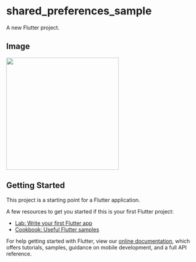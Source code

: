 # shared_preferences_sample

A new Flutter project.

## Image

<img src="https://user-images.githubusercontent.com/92189386/162346009-f5fd148f-f7dd-4c15-ab0b-f15d04219276.png" width="300">

## Getting Started

This project is a starting point for a Flutter application.

A few resources to get you started if this is your first Flutter project:

- [Lab: Write your first Flutter app](https://flutter.dev/docs/get-started/codelab)
- [Cookbook: Useful Flutter samples](https://flutter.dev/docs/cookbook)

For help getting started with Flutter, view our
[online documentation](https://flutter.dev/docs), which offers tutorials,
samples, guidance on mobile development, and a full API reference.
